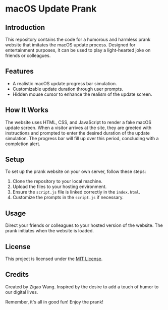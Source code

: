 # macOS Update Prank

## Introduction
This repository contains the code for a humorous and harmless prank website that imitates the macOS update process. Designed for entertainment purposes, it can be used to play a light-hearted joke on friends or colleagues.

## Features
- A realistic macOS update progress bar simulation.
- Customizable update duration through user prompts.
- Hidden mouse cursor to enhance the realism of the update screen.

## How It Works
The website uses HTML, CSS, and JavaScript to render a fake macOS update screen. When a visitor arrives at the site, they are greeted with instructions and prompted to enter the desired duration of the update simulation. The progress bar will fill up over this period, concluding with a completion alert.

## Setup
To set up the prank website on your own server, follow these steps:
1. Clone the repository to your local machine.
2. Upload the files to your hosting environment.
3. Ensure the `script.js` file is linked correctly in the `index.html`.
4. Customize the prompts in the `script.js` if necessary.

## Usage
Direct your friends or colleagues to your hosted version of the website. The prank initiates when the website is loaded.

## License
This project is licensed under the [MIT License](LICENSE).

## Credits
Created by Zigao Wang. Inspired by the desire to add a touch of humor to our digital lives.

Remember, it's all in good fun! Enjoy the prank!